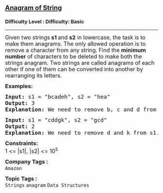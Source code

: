 <h2><a href="https://www.geeksforgeeks.org/problems/anagram-of-string/1?page=9&difficulty=Basic&status=unsolved,attempted&sortBy=accuracy">Anagram of String</a></h2><h3>Difficulty Level : Difficulty: Basic</h3><hr><div class="problems_problem_content__Xm_eO"><p><span style="font-size: 18px;">Given two strings<strong> s1 </strong>and <strong>s2</strong> in lowercase, the task is to make them anagrams. The only allowed operation is to remove a character from any string. Find the <strong>minimum number</strong> of characters to be deleted to make both the strings anagram. Two strings are called anagrams of each other if one of them can be converted into another by rearranging its letters.</span></p>
<p><strong><span style="font-size: 18px;">Examples:</span></strong></p>
<pre><strong><span style="font-size: 18px;">Input: </span></strong><span style="font-size: 18px;">s1 = "bcadeh", s2 = "hea"
<strong>Output: </strong>3<strong>
Explanation: </strong>We need to remove b, c and d from s1.</span>
</pre>
<pre><strong><span style="font-size: 18px;">Input: </span></strong><span style="font-size: 18px;">s1 = "cddgk", s2 = "gcd"
<strong>Output: </strong>2<strong>
Explanation: </strong>We need to remove d and k from s1.</span></pre>
<p><span style="font-size: 18px;"><strong>Constraints:</strong><br>1 &lt;= |s1|, |s2| &lt;= 10<sup>5</sup></span></p></div><p><span style=font-size:18px><strong>Company Tags : </strong><br><code>Amazon</code>&nbsp;<br><p><span style=font-size:18px><strong>Topic Tags : </strong><br><code>Strings</code>&nbsp;<code>anagram</code>&nbsp;<code>Data Structures</code>&nbsp;
